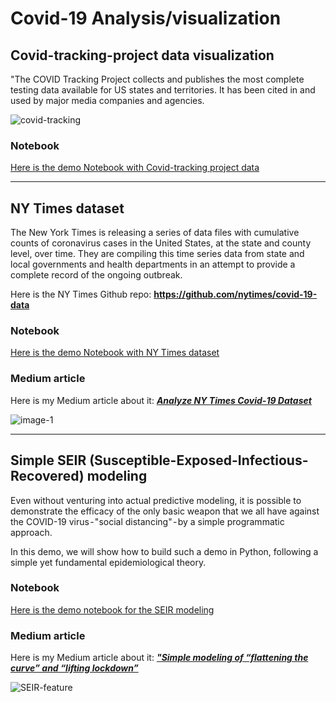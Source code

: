 # Covid-19 Analysis/visualization

## Covid-tracking-project data visualization

"The COVID Tracking Project collects and publishes the most complete testing data available for US states and territories. It has been cited in and used by major media companies and agencies.

![covid-tracking](https://raw.githubusercontent.com/tirthajyoti/Covid-19-analysis/master/images/Covid-tracking-project-3.PNG)

### Notebook

[Here is the demo Notebook with Covid-tracking project data](https://github.com/tirthajyoti/Covid-19-analysis/blob/master/Notebook/Covid-tracking-project.ipynb)

---

## NY Times dataset
The New York Times is releasing a series of data files with cumulative counts of coronavirus cases in the United States, at the state and county level, over time. They are compiling this time series data from state and local governments and health departments in an attempt to provide a complete record of the ongoing outbreak.

Here is the NY Times Github repo: **https://github.com/nytimes/covid-19-data**

### Notebook
[Here is the demo Notebook with NY Times dataset](https://github.com/tirthajyoti/Covid-19-analysis/blob/master/Notebook/NYTCovid-test.ipynb)

### Medium article
Here is my Medium article about it: ***[Analyze NY Times Covid-19 Dataset](https://towardsdatascience.com/analyze-ny-times-covid-19-dataset-86c802164210)***

![image-1](https://raw.githubusercontent.com/tirthajyoti/Covid-19-analysis/master/images/NYT-Covid-collage.png)

---

## Simple SEIR (Susceptible-Exposed-Infectious-Recovered) modeling
Even without venturing into actual predictive modeling, it is possible to demonstrate the efficacy of the only basic weapon that we all have against the COVID-19 virus - "social distancing" - by a simple programmatic approach.

In this demo, we will show how to build such a demo in Python, following a simple yet fundamental epidemiological theory.

### Notebook
[Here is the demo notebook for the SEIR modeling](https://github.com/tirthajyoti/Covid-19-analysis/blob/master/Notebook/SEIR-demo.ipynb)

### Medium article
Here is my Medium article about it: ***["Simple modeling of “flattening the curve” and “lifting lockdown”](https://towardsdatascience.com/simple-modeling-of-flattening-the-curve-and-lifting-lockdown-1a774a248e68)***

![SEIR-feature](https://raw.githubusercontent.com/tirthajyoti/Covid-19-analysis/master/images/SEIR-feature-image.png)
